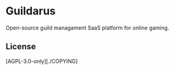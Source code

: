 # Guildarus

Open-source guild managament SaaS platform for online gaming.

## License

[AGPL-3.0-only][./COPYING]
